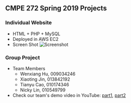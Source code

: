 ## CMPE 272 Spring 2019 Projects

### Individual Website
* HTML + PHP + MySQL
* Deployed in AWS EC2
* Screen Shot
![Screenshot](https://github.com/xiaoting0524/HTML_PHP_a_Website/blob/master/screen_shot.png)

### Group Project
* Team Members
  - Wenxiang Hu, 009034246
  - Xiaoting Jin, 013842192
  - Tianyu Cao, 010174346
  - Nicky Lin, 010549799
* Check our team's demo video in YouTube: [part1](https://youtu.be/4iv1sLHldNI), [part2](https://youtu.be/5lOZc3If0J0)
